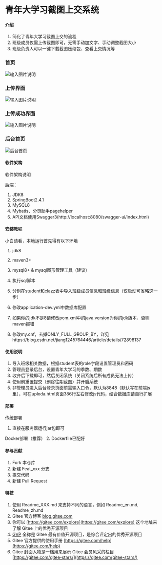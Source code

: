 # 青年大学习截图上交系统

#### 介绍

1. 简化了青年大学习截图上交的流程
2. 班级成员仅需上传截图即可，无需手动加文字、手动调整截图大小
3. 班级负责人可以一键下载截图压缩包、查看上交情况等

### 首页

![输入图片说明](https://images.gitee.com/uploads/images/2021/0919/183928_b92a73e2_5591048.png "屏幕截图.png")

### 上传界面

![输入图片说明](https://images.gitee.com/uploads/images/2021/0713/233411_e65eb708_5591048.png "屏幕截图.png")

### 上传成功界面

![输入图片说明](https://images.gitee.com/uploads/images/2021/0919/184133_3523c180_5591048.png "屏幕截图.png")

### 后台首页

![后台首页](https://images.gitee.com/uploads/images/2021/0429/202107_ad92149d_5591048.png "屏幕截图.png")

#### 软件架构

软件架构说明

后端：

1. JDK8
2. SpringBoot2.4.1
3. MySQL8
4. Mybatis、分页助手pagehelper
5. API文档使用Swagger3(http://localhost:8080/swagger-ui/index.html)

#### 安装教程
小白请看，本地运行首先得有以下环境
1. jdk8
2. maven3+
3. mysql8+ & mysql图形管理工具（建议）

1. 执行sql脚本
2. 分别在student和clazz表中导入班级成员信息和班级信息（仅启动可省略这一步）
3. 修改application-dev.yml中数据库配置
4. 如果你的jdk不是8请修改pom.xml中的java.version为你的jdk版本，否则maven报错
5. 修改my.cnf，去掉ONLY_FULL_GROUP_BY，详见https://blog.csdn.net/jiang1245764446/article/details/72898137
#### 使用说明

1. 导入班级相关数据，根据student表的role字段设置管理员和密码
2. 管理员登录后台，设置青年大学习的季数、期数
3. 收齐后下载即可，然后关闭系统（关闭系统后所有成员无法上传）
4. 使用前重置提交（删除往期截图）并开启系统
5. 非管理员进入后台登录页面前需输入口令，默认为8848（默认写在前端js里），可在uploda.html页面386行左右修改js代码，结合数据库请自行扩展

#### 部署

传统部署
1. 直接在服务器运行jar包即可

Docker部署（推荐）
2. Dockerfile已配好

#### 参与贡献

1. Fork 本仓库
2. 新建 Feat_xxx 分支
3. 提交代码
4. 新建 Pull Request

#### 特技

1. 使用 Readme\_XXX.md 来支持不同的语言，例如 Readme\_en.md, Readme\_zh.md
2. Gitee 官方博客 [blog.gitee.com](https://blog.gitee.com)
3. 你可以 [https://gitee.com/explore](https://gitee.com/explore) 这个地址来了解 Gitee 上的优秀开源项目
4. [GVP](https://gitee.com/gvp) 全称是 Gitee 最有价值开源项目，是综合评定出的优秀开源项目
5. Gitee 官方提供的使用手册 [https://gitee.com/help](https://gitee.com/help)
6. Gitee 封面人物是一档用来展示 Gitee 会员风采的栏目 [https://gitee.com/gitee-stars/](https://gitee.com/gitee-stars/)
